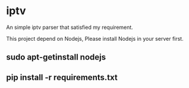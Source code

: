 # iptv
An simple iptv parser that satisfied my requirement.

This project depend on Nodejs, Please install Nodejs in your server first.

## sudo apt-getinstall nodejs
## pip install -r requirements.txt
